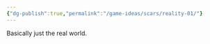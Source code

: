 ```yaml
---
{"dg-publish":true,"permalink":"/game-ideas/scars/reality-01/"}
---
```



Basically just the real world.